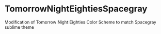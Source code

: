 # TomorrowNightEightiesSpacegray
Modification of Tomorrow Night Eighties Color Scheme to match Spacegray sublime theme

